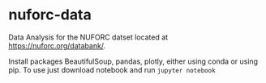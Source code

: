 # nuforc-data

Data Analysis for the NUFORC datset located at https://nuforc.org/databank/. 

Install packages BeautifulSoup, pandas, plotly, either using conda or using pip. To use just download notebook and run `jupyter notebook`
